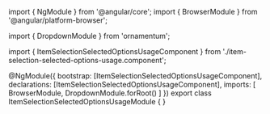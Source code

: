 import { NgModule } from '@angular/core';
import { BrowserModule } from '@angular/platform-browser';
  
import { DropdownModule } from 'ornamentum';
  
import { ItemSelectionSelectedOptionsUsageComponent } from './item-selection-selected-options-usage.component';

@NgModule({
 bootstrap: [ItemSelectionSelectedOptionsUsageComponent],
 declarations: [ItemSelectionSelectedOptionsUsageComponent],
 imports: [
    BrowserModule, 
    DropdownModule.forRoot()
  ]
})
export class ItemSelectionSelectedOptionsUsageModule {
}
